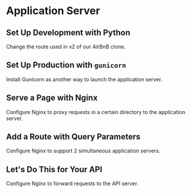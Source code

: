# Application Server

## Set Up Development with Python
Change the route used in v2 of our AirBnB clone.

## Set Up Production with `gunicorn`
Install Gunicorn as another way to launch the application server.

## Serve a Page with Nginx
Configure Nginx to proxy requests in a certain directory to the application server.

## Add a Route with Query Parameters
Configure Nginx to support 2 simultaneous application servers.

## Let's Do This for Your API
Configure Nginx to forward requests to the API server.
